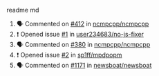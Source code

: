 readme md


<!--START_SECTION:activity--> 
1. 🗣 Commented on [#412](https://github.com/ncmpcpp/ncmpcpp/issues/412) in [ncmpcpp/ncmpcpp](https://github.com/ncmpcpp/ncmpcpp)
2. ❗️ Opened issue [#1](https://github.com/user234683/no-js-fixer/issues/1) in [user234683/no-js-fixer](https://github.com/user234683/no-js-fixer)
3. 🗣 Commented on [#380](https://github.com/ncmpcpp/ncmpcpp/issues/380) in [ncmpcpp/ncmpcpp](https://github.com/ncmpcpp/ncmpcpp)
4. ❗️ Opened issue [#2](https://github.com/sp1ff/mpdpopm/issues/2) in [sp1ff/mpdpopm](https://github.com/sp1ff/mpdpopm)
5. 🗣 Commented on [#1171](https://github.com/newsboat/newsboat/issues/1171) in [newsboat/newsboat](https://github.com/newsboat/newsboat)
<!--END_SECTION:activity-->
